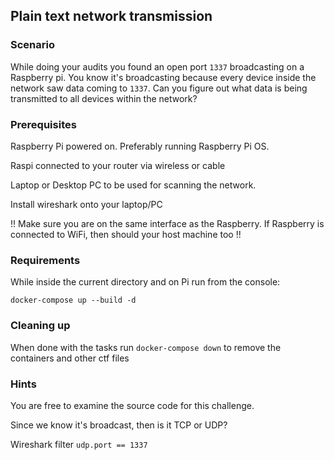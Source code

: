 ## Plain text network transmission

### Scenario 

While doing your audits you found an open port `1337` broadcasting on a Raspberry pi. You know it's broadcasting because every device inside the network saw data coming to `1337`. Can you figure out what data is being transmitted to all devices within the network?

### Prerequisites

Raspberry Pi powered on. Preferably running Raspberry Pi OS.

Raspi connected to your router via wireless or cable

Laptop or Desktop PC to be used for scanning the network.

Install wireshark onto your laptop/PC

!! Make sure you are on the same interface as the Raspberry. If Raspberry is connected to WiFi, then should your host machine too !!

### Requirements

While inside the current directory and on Pi run from the console:

`docker-compose up --build -d`


### Cleaning up

When done with the tasks run `docker-compose down` to remove the containers and other ctf files

### **Hints**

You are free to examine the source code for this challenge.

Since we know it's broadcast, then is it TCP or UDP?

Wireshark filter `udp.port == 1337`

